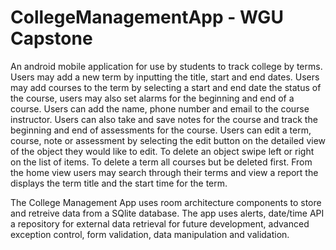 # CollegeManagementApp - WGU Capstone

An android mobile application for use by students to track college by terms. Users may add a new term by inputting the title, start and end dates. Users may add courses
to the term by selecting a start and end date the status of the course, users may also set alarms for the beginning and end of a course. Users can add the name, 
phone number and email to the course instructor. Users can also take and save notes for the course and track the beginning and end of assessments for the course.
Users can edit a term, course, note or assessment by selecting the edit button on the detailed view of the object they would like to edit. To delete an object swipe
left or right on the list of items. To delete a term all courses but be deleted first. From the home view users may search through their terms and view a report
the displays the term title and the start time for the term. 

The College Management App uses room architecture components to store and retreive data from a SQlite database. The app uses alerts, date/time API a repository
for external data retrieval for future development, advanced exception control, form validation, data manipulation and validation. 
